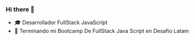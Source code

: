 ### Hi there 👋



- :mortar_board: Desarrollador FullStack JavaScript
- :page_facing_up: Terminando mi Bootcamp De FullStack Java Script en Desafio Latam

